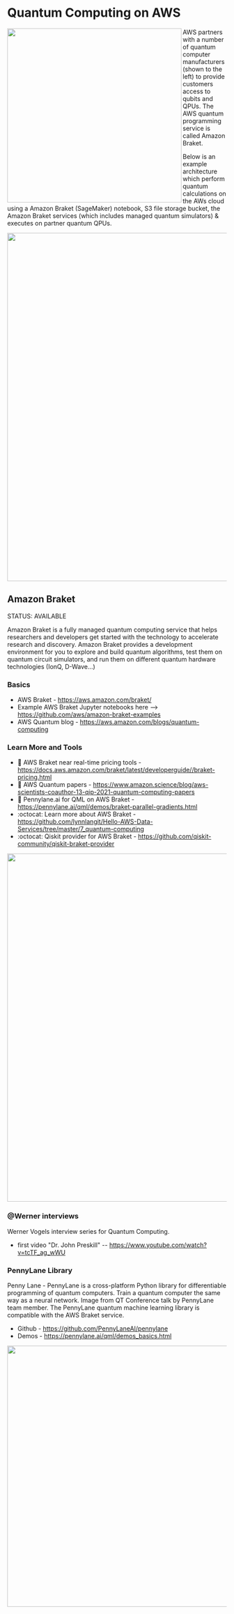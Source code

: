 # Quantum Computing on AWS

<img src="https://github.com/lynnlangit/learning-quantum/blob/main/images/aws-hardware.png" width=400 align=left>  

AWS partners with a number of quantum computer manufacturers (shown to the left) to provide customers access to qubits and QPUs.  The AWS quantum programming service is called Amazon Braket.  

Below is an example architecture which perform quantum calculations on the AWs cloud using a Amazon Braket (SageMaker) notebook, S3 file storage bucket, the Amazon Braket services (which includes managed quantum simulators) & executes on partner quantum QPUs.

<img src="https://github.com/lynnlangit/learning-quantum/blob/main/images/aws-braket-arch.png" width=800>

## Amazon Braket

STATUS: AVAILABLE

Amazon Braket is a fully managed quantum computing service that helps researchers and developers get started with the technology to accelerate research and discovery. Amazon Braket provides a development environment for you to explore and build quantum algorithms, test them on quantum circuit simulators, and run them on different quantum hardware technologies (IonQ, D-Wave...)

### Basics

- AWS Braket - https://aws.amazon.com/braket/
- Example AWS Braket Jupyter notebooks here --> https://github.com/aws/amazon-braket-examples
- AWS Quantum blog - https://aws.amazon.com/blogs/quantum-computing

### Learn More and Tools 
- :book: AWS Braket near real-time pricing tools - https://docs.aws.amazon.com/braket/latest/developerguide//braket-pricing.html
- :book: AWS Quantum papers - https://www.amazon.science/blog/aws-scientists-coauthor-13-qip-2021-quantum-computing-papers
- :book: Pennylane.ai for QML on AWS Braket - https://pennylane.ai/qml/demos/braket-parallel-gradients.html
- :octocat: Learn more about AWS Braket - https://github.com/lynnlangit/Hello-AWS-Data-Services/tree/master/7_quantum-computing
- :octocat: Qiskit provider for AWS Braket - https://github.com/qiskit-community/qiskit-braket-provider

<img src="https://github.com/lynnlangit/learning-quantum/blob/main/images/aws-braket.png" width=800>

### @Werner interviews

Werner Vogels interview series for Quantum Computing.
- first video "Dr. John Preskill" -- https://www.youtube.com/watch?v=tcTF_ag_wWU

### PennyLane Library

Penny Lane - PennyLane is a cross-platform Python library for differentiable programming of quantum computers. Train a quantum computer the same way as a neural network. Image from QT Conference talk by PennyLane team member. The PennyLane quantum machine learning library is compatible with the AWS Braket service.
- Github - https://github.com/PennyLaneAI/pennylane
- Demos - https://pennylane.ai/qml/demos_basics.html

<img src="https://github.com/lynnlangit/learning-quantum/blob/main/images/penny-lane-ml.png" width=600>


